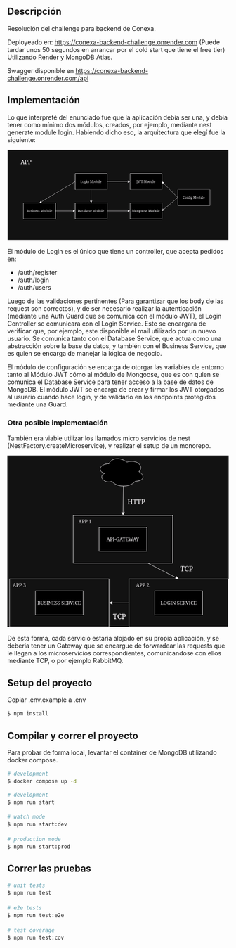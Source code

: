 ## Descripción

Resolución del challenge para backend de Conexa.

Deployeado en: https://conexa-backend-challenge.onrender.com (Puede tardar unos 50 segundos en arrancar por el cold start que tiene el free tier)
Utilizando Render y MongoDB Atlas.

Swagger disponible en https://conexa-backend-challenge.onrender.com/api

## Implementación
Lo que interpreté del enunciado fue que la aplicación debia ser una, y debia tener como mínimo dos módulos, creados, por ejemplo, mediante nest generate module login. Habiendo dicho eso, la arquitectura que elegí fue la siguiente:

![alt text](https://github.com/santiagobiach/conexa-backend-challenge/blob/main/diagrams/Arquitectura.png?raw=true)

El módulo de Login es el único que tiene un controller, que acepta pedidos en:
- /auth/register
- /auth/login
- /auth/users

Luego de las validaciones pertinentes (Para garantizar que los body de las request son correctos), y de ser necesario realizar la autenticación (mediante una Auth Guard que se comunica con el módulo JWT), el Login Controller se comunicara con el Login Service. Este se encargara de verificar que, por ejemplo, este disponible el mail utilizado por un nuevo usuario. Se comunica tanto con el Database Service, que actua como una abstracción sobre la base de datos, y también con el Business Service, que es quien se encarga de manejar la lógica de negocio.

El módulo de configuración se encarga de otorgar las variables de entorno tanto al Módulo JWT cómo al módulo de Mongoose, que es con quien se comunica el Database Service para tener acceso a la base de datos de MongoDB. El módulo JWT se encarga de crear y firmar los JWT otorgados al usuario cuando hace login, y de validarlo en los endpoints protegidos mediante una Guard.

### Otra posible implementación
También era viable utilizar los llamados micro servicios de nest (NestFactory.createMicroservice<MicroserviceOptions>), y realizar el setup de un monorepo.

![alt text](https://github.com/santiagobiach/conexa-backend-challenge/blob/main/diagrams/Posible-Arquitectura.png?raw=true)

De esta forma, cada servicio estaria alojado en su propia aplicación, y se deberia tener un Gateway que se encargue de forwardear las requests que le llegan a los microservicios correspondientes, comunicandose con ellos mediante TCP, o por ejemplo RabbitMQ.

## Setup del proyecto

Copiar .env.example a .env

```bash
$ npm install
```

## Compilar y correr el proyecto

Para probar de forma local, levantar el container de MongoDB utilizando docker compose.

```bash
# development
$ docker compose up -d
```

```bash
# development
$ npm run start

# watch mode
$ npm run start:dev

# production mode
$ npm run start:prod
```

## Correr las pruebas

```bash
# unit tests
$ npm run test

# e2e tests
$ npm run test:e2e

# test coverage
$ npm run test:cov
```

